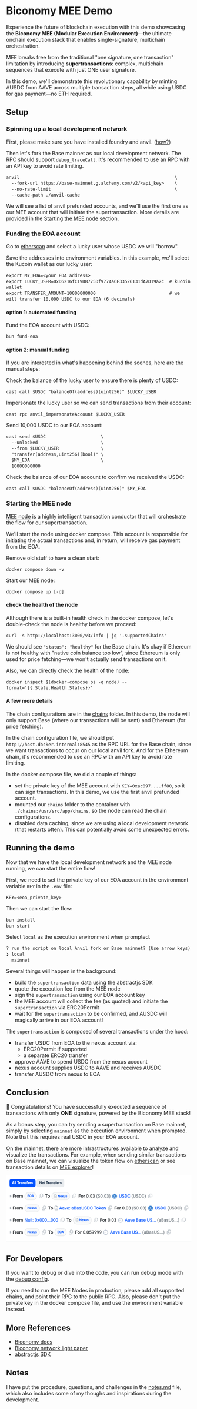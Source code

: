 # Biconomy MEE Demo
Experience the future of blockchain execution with this demo showcasing the **Biconomy MEE (Modular Execution Environment)**—the ultimate onchain execution stack that enables single-signature, multichain orchestration.

MEE breaks free from the traditional "one signature, one transaction" limitation by introducing **supertransactions**: complex, multichain sequences that execute with just ONE user signature.

In this demo, we'll demonstrate this revolutionary capability by minting AUSDC from AAVE across multiple transaction steps, all while using USDC for gas payment—no ETH required.

## Setup
### Spinning up a local development network
First, please make sure you have installed foundry and anvil. ([how?](https://book.getfoundry.sh/getting-started/installation))

Then let's fork the Base mainnet as our local development network. The RPC should support `debug_traceCall`. It's recommended to use an RPC with an API key to avoid rate limiting.
```
anvil                                                           \
  --fork-url https://base-mainnet.g.alchemy.com/v2/<api_key>    \
  --no-rate-limit                                               \
  --cache-path ./anvil-cache
```

We will see a list of anvil prefunded accounts, and we'll use the first one as our MEE account that will initiate the supertransaction. More details are provided in the [Starting the MEE node](#starting-the-mee-node) section.

### Funding the EOA account
Go to [etherscan](https://basescan.org/token/0x833589fcd6edb6e08f4c7c32d4f71b54bda02913#balances) and select a lucky user whose USDC we will "borrow".

Save the addresses into environment variables. In this example, we'll select the Kucoin wallet as our lucky user:
```
export MY_EOA=<your EOA address>
export LUCKY_USER=0xD6216fC19DB775Df9774a6E33526131dA7D19a2c  # kucoin wallet
export TRANSFER_AMOUNT=10000000000                            # we will transfer 10,000 USDC to our EOA (6 decimals)
```

#### option 1: automated funding
Fund the EOA account with USDC:
```
bun fund-eoa
```

#### option 2: manual funding
If you are interested in what's happening behind the scenes, here are the manual steps:

Check the balance of the lucky user to ensure there is plenty of USDC:
```
cast call $USDC "balanceOf(address)(uint256)" $LUCKY_USER
```

Impersonate the lucky user so we can send transactions from their account:
```
cast rpc anvil_impersonateAccount $LUCKY_USER
```

Send 10,000 USDC to our EOA account:
```
cast send $USDC                     \
  --unlocked                        \
  --from $LUCKY_USER                \
  "transfer(address,uint256)(bool)" \
  $MY_EOA                           \
  10000000000
```

Check the balance of our EOA account to confirm we received the USDC:
```
cast call $USDC "balanceOf(address)(uint256)" $MY_EOA
```

### Starting the MEE node
[MEE node](https://docs.biconomy.io/explained/mee#the-power-of-mee-nodes) is a highly intelligent transaction conductor that will orchestrate the flow for our supertransaction.

We'll start the node using docker compose. This account is responsible for initiating the actual transactions and, in return, will receive gas payment from the EOA.

Remove old stuff to have a clean start:
```
docker compose down -v
```

Start our MEE node:
```
docker compose up [-d]
```

#### check the health of the node
Although there is a built-in health check in the docker compose, let's double-check the node is healthy before we proceed:
```
curl -s http://localhost:3000/v3/info | jq '.supportedChains'
```
We should see `"status": "healthy"` for the Base chain. It's okay if Ethereum is not healthy with "native coin balance too low", since Ethereum is only used for price fetching—we won't actually send transactions on it.

Also, we can directly check the health of the node:
```
docker inspect $(docker-compose ps -q node) --format='{{.State.Health.Status}}'
```

#### A few more details
The chain configurations are in the [chains](./chains) folder. In this demo, the node will only support Base (where our transactions will be sent) and Ethereum (for price fetching).

In the chain configuration file, we should put `http://host.docker.internal:8545` as the RPC URL for the Base chain, since we want transactions to occur on our local anvil fork. And for the Ethereum chain, it's recommended to use an RPC with an API key to avoid rate limiting.

In the docker compose file, we did a couple of things:
  - set the private key of the MEE account with `KEY=0xac097....ff80`, so it can sign transactions. In this demo, we use the first anvil prefunded account.
  - mounted our `chains` folder to the container with `./chains:/usr/src/app/chains`, so the node can read the chain configurations.
  - disabled data caching, since we are using a local development network (that restarts often). This can potentially avoid some unexpected errors.

## Running the demo
Now that we have the local development network and the MEE node running, we can start the entire flow!

First, we need to set the private key of our EOA account in the environment variable `KEY` in the `.env` file:
```
KEY=<eoa_private_key>
```

Then we can start the flow:
```
bun install
bun start
```

Select `local` as the execution environment when prompted.
```
? run the script on local Anvil fork or Base mainnet? (Use arrow keys)
❯ local
  mainnet
```

Several things will happen in the background:
- build the `supertransaction` data using the abstractjs SDK
- quote the execution fee from the MEE node
- sign the `supertransaction` using our EOA account key
- the MEE account will collect the fee (as quoted) and initiate the `supertransaction` via ERC20Permit
- wait for the `supertransaction` to be confirmed, and AUSDC will magically arrive in our EOA account!

The `supertransaction` is composed of several transactions under the hood:
- transfer USDC from EOA to the nexus account via:
  - ERC20Permit if supported
  - a separate ERC20 transfer
- approve AAVE to spend USDC from the nexus account
- nexus account supplies USDC to AAVE and receives AUSDC
- transfer AUSDC from nexus to EOA

## Conclusion
🎉 Congratulations! You have successfully executed a sequence of transactions with only **ONE** signature, powered by the Biconomy MEE stack!

As a bonus step, you can try sending a supertransaction on Base mainnet, simply by selecting `mainnet` as the execution environment when prompted. Note that this requires real USDC in your EOA account.

On the mainnet, there are more infrastructures available to analyze and visualize the transactions. For example, when sending similar transactions on Base mainnet, we can visualize the token flow on [etherscan](https://basescan.org/tx/0x4f2a21a33bd544934ab1dae870c0bbb43506363c479197244f0960cab7700fd3) or see transaction details on [MEE explorer](https://meescan.biconomy.io/details/0x78ff4fbb11f7ea3b84405cd973dc5c345cb24c6091c830aaf4b60e176069b381)!

![token-flow](./assets/token-flow.png)

## For Developers
If you want to debug or dive into the code, you can run debug mode with the [debug config](./.vscode/launch.json).

If you need to run the MEE Nodes in production, please add all supported chains, and point their RPC to the public RPC. Also, please don't put the private key in the docker compose file, and use the environment variable instead.

## More References
- [Biconomy docs](https://docs.biconomy.io/about)
- [Biconomy network light paper](https://blog.biconomy.io/biconomy-network-litepaper/)
- [abstractjs SDK](https://github.com/bcnmy/abstractjs)

## Notes
I have put the procedure, questions, and challenges in the [notes.md](./notes.md) file, which also includes some of my thoughs and inspirations during the development.